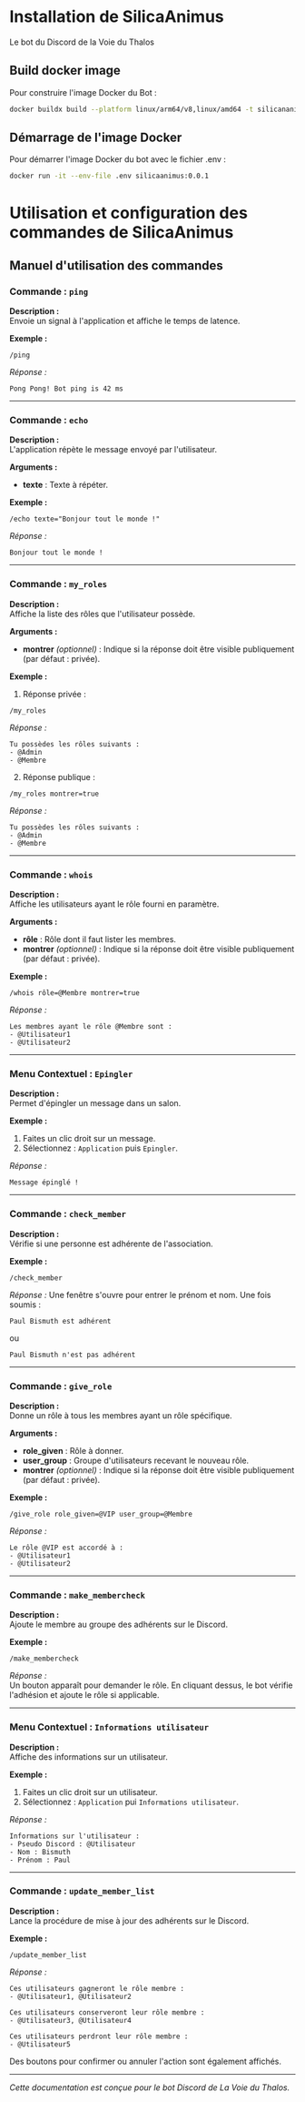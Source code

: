 # Installation de SilicaAnimus
Le bot du Discord de la Voie du Thalos

## Build docker image

Pour construire l'image Docker du Bot :

```bash
docker buildx build --platform linux/arm64/v8,linux/amd64 -t silicananimus:0.0.2 --load .
```

## Démarrage de l'image Docker

Pour démarrer l'image Docker du bot avec le fichier .env :

```bash
docker run -it --env-file .env silicaanimus:0.0.1
```

# Utilisation et configuration des commandes de SilicaAnimus

## Manuel d'utilisation des commandes

### Commande : `ping`
**Description :**  
Envoie un signal à l'application et affiche le temps de latence.

**Exemple :**  
```
/ping
```
*Réponse :*  
```
Pong Pong! Bot ping is 42 ms
```

---

### Commande : `echo`
**Description :**  
L'application répète le message envoyé par l'utilisateur.

**Arguments :**  
- **texte** : Texte à répéter.

**Exemple :**  
```
/echo texte="Bonjour tout le monde !"
```
*Réponse :*  
```
Bonjour tout le monde !
```

---

### Commande : `my_roles`
**Description :**  
Affiche la liste des rôles que l'utilisateur possède.

**Arguments :**  
- **montrer** *(optionnel)* : Indique si la réponse doit être visible publiquement (par défaut : privée).

**Exemple :**  
1. Réponse privée :  
```
/my_roles
```
*Réponse :*  
```
Tu possèdes les rôles suivants :
- @Admin
- @Membre
```

2. Réponse publique :  
```
/my_roles montrer=true
```
*Réponse :*  
```
Tu possèdes les rôles suivants :
- @Admin
- @Membre
```

---

### Commande : `whois`
**Description :**  
Affiche les utilisateurs ayant le rôle fourni en paramètre.

**Arguments :**  
- **rôle** : Rôle dont il faut lister les membres.
- **montrer** *(optionnel)* : Indique si la réponse doit être visible publiquement (par défaut : privée).

**Exemple :**  
```
/whois rôle=@Membre montrer=true
```
*Réponse :*  
```
Les membres ayant le rôle @Membre sont :
- @Utilisateur1
- @Utilisateur2
```

---

### Menu Contextuel : `Epingler`
**Description :**  
Permet d'épingler un message dans un salon.

**Exemple :**  
1. Faites un clic droit sur un message.  
2. Sélectionnez : `Application` puis `Epingler`.

*Réponse :*  
```
Message épinglé !
```

---

### Commande : `check_member`
**Description :**  
Vérifie si une personne est adhérente de l'association.

**Exemple :**  
```
/check_member
```
*Réponse :* Une fenêtre s'ouvre pour entrer le prénom et nom. Une fois soumis :  
```
Paul Bismuth est adhérent
```
ou  
```
Paul Bismuth n'est pas adhérent
```

---

### Commande : `give_role`
**Description :**  
Donne un rôle à tous les membres ayant un rôle spécifique.

**Arguments :**  
- **role_given** : Rôle à donner.  
- **user_group** : Groupe d'utilisateurs recevant le nouveau rôle.  
- **montrer** *(optionnel)* : Indique si la réponse doit être visible publiquement (par défaut : privée).

**Exemple :**  
```
/give_role role_given=@VIP user_group=@Membre
```
*Réponse :*  
```
Le rôle @VIP est accordé à :
- @Utilisateur1
- @Utilisateur2
```

---

### Commande : `make_membercheck`
**Description :**  
Ajoute le membre au groupe des adhérents sur le Discord.

**Exemple :**  
```
/make_membercheck
```
*Réponse :*  
Un bouton apparaît pour demander le rôle. En cliquant dessus, le bot vérifie l'adhésion et ajoute le rôle si applicable.

---

### Menu Contextuel : `Informations utilisateur`
**Description :**  
Affiche des informations sur un utilisateur.

**Exemple :**  
1. Faites un clic droit sur un utilisateur.  
2. Sélectionnez : `Application` pui `Informations utilisateur`.

*Réponse :*  
```
Informations sur l'utilisateur :
- Pseudo Discord : @Utilisateur
- Nom : Bismuth
- Prénom : Paul
```

---

### Commande : `update_member_list`
**Description :**  
Lance la procédure de mise à jour des adhérents sur le Discord.

**Exemple :**  
```
/update_member_list
```
*Réponse :*  
```
Ces utilisateurs gagneront le rôle membre :
- @Utilisateur1, @Utilisateur2

Ces utilisateurs conserveront leur rôle membre :
- @Utilisateur3, @Utilisateur4

Ces utilisateurs perdront leur rôle membre :
- @Utilisateur5
```
Des boutons pour confirmer ou annuler l'action sont également affichés.

---

*Cette documentation est conçue pour le bot Discord de La Voie du Thalos.*
```
